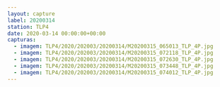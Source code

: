```yaml
---
layout: capture
label: 20200314
station: TLP4
date: 2020-03-14 00:00:00+00:00
capturas:
  - imagem: TLP4/2020/202003/20200314/M20200315_065013_TLP_4P.jpg
  - imagem: TLP4/2020/202003/20200314/M20200315_072118_TLP_4P.jpg
  - imagem: TLP4/2020/202003/20200314/M20200315_072630_TLP_4P.jpg
  - imagem: TLP4/2020/202003/20200314/M20200315_073448_TLP_4P.jpg
  - imagem: TLP4/2020/202003/20200314/M20200315_074012_TLP_4P.jpg
---
```

